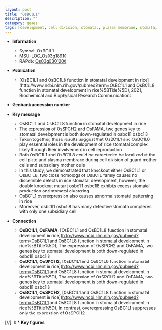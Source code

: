 ```yaml
---
layout: post
title: "OsBC1L1"
description: ""
category: genes
tags: [development, cell division, stomatal, plasma membrane, stomata, stomatal development]
---
```


* **Information**  
    + Symbol: OsBC1L1  
    + MSU: [LOC_Os03g18910](http://rice.uga.edu/cgi-bin/ORF_infopage.cgi?orf=LOC_Os03g18910)  
    + RAPdb: [Os03g0301200](http://rapdb.dna.affrc.go.jp/viewer/gbrowse_details/irgsp1?name=Os03g0301200)  

* **Publication**  
    + [OsBC1L1 and OsBC1L8 function in stomatal development in rice](http://www.ncbi.nlm.nih.gov/pubmed?term=OsBC1L1 and OsBC1L8 function in stomatal development in rice%5BTitle%5D), 2021, Biochemical and Biophysical Research Communications.

* **Genbank accession number**  

* **Key message**  
    + OsBC1L1 and OsBC1L8 function in stomatal development in rice
    + The expression of OsSPCH2 and OsFAMA, two genes key to stomatal development is both down-regulated in osbc1l1 osbc1l8
    + Taken together, these results suggest that OsBC1L1 and OsBC1L8 play essential roles in the development of rice stomatal complex likely through their involvement in cell reproduction
    + Both OsBC1L1 and OsBC1L8 could be detected to be localized at the cell plate and plasma membrane during cell division of guard mother cells and subsidiary mother cells
    + In this study, we demonstrated that knockout either OsBC1L1 or OsBC1L8, two close homologs of OsBC1L family causes no discernible defects in rice stomatal development, however, the double knockout mutant osbc1l1 osbc1l8 exhibits excess stomatal production and stomatal clustering
    + OsBC1L1 overexpression also causes abnormal stomatal patterning in rice
    + Moreover, osbc1l1 osbc1l8 has many defective stomata complexes with only one subsidiary cell

* **Connection**  
    + __OsBC1L1__, __OsFAMA__, [OsBC1L1 and OsBC1L8 function in stomatal development in rice](http://www.ncbi.nlm.nih.gov/pubmed?term=OsBC1L1 and OsBC1L8 function in stomatal development in rice%5BTitle%5D),  The expression of OsSPCH2 and OsFAMA, two genes key to stomatal development is both down-regulated in osbc1l1 osbc1l8
    + __OsBC1L1__, __OsSPCH2__, [OsBC1L1 and OsBC1L8 function in stomatal development in rice](http://www.ncbi.nlm.nih.gov/pubmed?term=OsBC1L1 and OsBC1L8 function in stomatal development in rice%5BTitle%5D),  The expression of OsSPCH2 and OsFAMA, two genes key to stomatal development is both down-regulated in osbc1l1 osbc1l8
    + __OsBC1L1__, __OsSPCH2__, [OsBC1L1 and OsBC1L8 function in stomatal development in rice](http://www.ncbi.nlm.nih.gov/pubmed?term=OsBC1L1 and OsBC1L8 function in stomatal development in rice%5BTitle%5D),  In contrast, overexpressing OsBC1L1 suppresses only the expression of OsSPCH2

[//]: # * **Key figures**  


